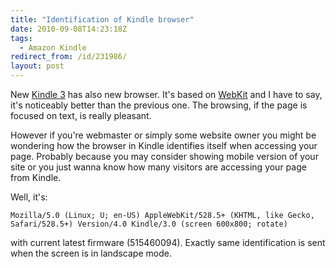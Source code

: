 ```yaml
---
title: "Identification of Kindle browser"
date: 2010-09-08T14:23:18Z
tags:
  - Amazon Kindle
redirect_from: /id/231986/
layout: post
---
```

New [Kindle 3][1] has also new browser. It's based on [WebKit][2] and I have to say, it's noticeably better than the previous one. The browsing, if the page is focused on text, is really pleasant.

However if you're webmaster or simply some website owner you might be wondering how the browser in Kindle identifies itself when accessing your page. Probably because you may consider showing mobile version of your site or you just wanna know how many visitors are accessing your page from Kindle.

Well, it's:

```text
Mozilla/5.0 (Linux; U; en-US) AppleWebKit/528.5+ (KHTML, like Gecko, Safari/528.5+) Version/4.0 Kindle/3.0 (screen 600x800; rotate)
```

with current latest firmware (515460094). Exactly same identification is sent when the screen is in landscape mode.

[1]: http://www.amazon.com/Kindle-Wireless-Reading-Display-Globally/dp/B003FSUDM4
[2]: http://webkit.org/
